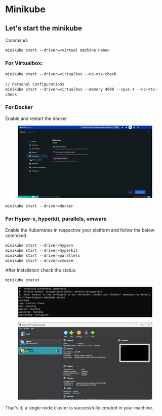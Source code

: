 # Minikube

## Let's start the minikube <a href="#lets-start-the-minikube" id="lets-start-the-minikube"></a>

Command:

```
minikube start --driver=<virtual machine name>
```

### For Virtualbox:

```
minikube start --driver=virtualbox --no-vtx-check

// Personal Configurations
minikube start --driver=virtualbox --memory 4000 --cpus 4 --no-vtx-check
```

### For Docker

Enable  and restart the docker

<figure><img src="../.gitbook/assets/image (10).png" alt=""><figcaption></figcaption></figure>

```
minikube start --driver=docker
```

### For Hyper-v, hyperkit, parallels, vmware

Enable the Kubernetes in respective your platform and follow the below command

```
minikube start --driver=hyperv
minikube start --driver=hyperkit
minikube start --driver=parallels
minikube start --driver=vmware
```

After Installation check the status:

```
minikube status
```

<figure><img src="../.gitbook/assets/11.png" alt=""><figcaption></figcaption></figure>

<figure><img src="../.gitbook/assets/12.png" alt=""><figcaption></figcaption></figure>

That's it, a single node cluster is successfully created in your machine.
